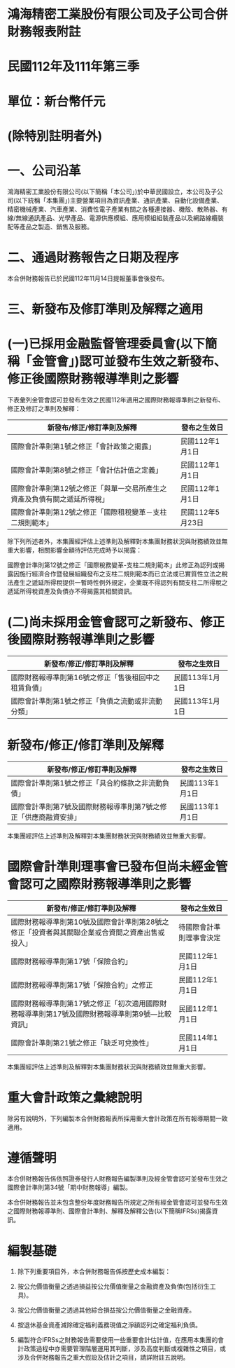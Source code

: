 # 鴻海精密工業股份有限公司及子公司合併財務報表附註

# 民國112年及111年第三季

# 單位：新台幣仟元

# (除特別註明者外)

# 一、公司沿革

鴻海精密工業股份有限公司(以下簡稱「本公司」)於中華民國設立，本公司及子公司(以下統稱「本集團」)主要營業項目為資訊產業、通訊產業、自動化設備產業、精密機械產業、汽車產業、消費性電子產業有關之各種連接器、機殼、散熱器、有線/無線通訊產品、光學產品、電源供應模組、應用模組組裝產品以及網路線纜裝配等產品之製造、銷售及服務。

# 二、通過財務報告之日期及程序

本合併財務報告已於民國112年11月14日提報董事會後發布。

# 三、新發布及修訂準則及解釋之適用

# (一)已採用金融監督管理委員會(以下簡稱「金管會」)認可並發布生效之新發布、修正後國際財務報導準則之影響

下表彙列金管會認可並發布生效之民國112年適用之國際財務報導準則之新發布、修正及修訂之準則及解釋：

|新發布/修正/修訂準則及解釋|發布之生效日|
|---|---|
|國際會計準則第1號之修正「會計政策之揭露」|民國112年1月1日|
|國際會計準則第8號之修正「會計估計值之定義」|民國112年1月1日|
|國際會計準則第12號之修正「與單一交易所產生之資產及負債有關之遞延所得稅」|民國112年1月1日|
|國際會計準則第12號之修正「國際租稅變革－支柱二規則範本」|民國112年5月23日|

除下列所述者外，本集團經評估上述準則及解釋對本集團財務狀況與財務績效並無重大影響，相關影響金額待評估完成時予以揭露：

國際會計準則第12號之修正「國際稅務變革-支柱二規則範本」此修正為認列或揭露因施行經濟合作暨發展組織發布之支柱二規則範本而已立法或已實質性立法之稅法產生之遞延所得稅提供一暫時性例外規定，企業既不得認列有關支柱二所得稅之遞延所得稅資產及負債亦不得揭露其相關資訊。

# (二)尚未採用金管會認可之新發布、修正後國際財務報導準則之影響

|新發布/修正/修訂準則及解釋|發布之生效日|
|---|---|
|國際財務報導準則第16號之修正「售後租回中之租賃負債」|民國113年1月1日|
|國際會計準則第1號之修正「負債之流動或非流動分類」|民國113年1月1日|# 國際會計準則理事會

# 新發布/修正/修訂準則及解釋

|新發布/修正/修訂準則及解釋|發布之生效日|
|---|---|
|國際會計準則第1號之修正「具合約條款之非流動負債」|民國113年1月1日|
|國際會計準則第7號及國際財務報導準則第7號之修正「供應商融資安排」|民國113年1月1日|

本集團經評估上述準則及解釋對本集團財務狀況與財務績效並無重大影響。

# 國際會計準則理事會已發布但尚未經金管會認可之國際財務報導準則之影響

|新發布/修正/修訂準則及解釋|發布之生效日|
|---|---|
|國際財務報導準則第10號及國際會計準則第28號之修正「投資者與其關聯企業或合資間之資產出售或投入」|待國際會計準則理事會決定|
|國際財務報導準則第17號「保險合約」|民國112年1月1日|
|國際財務報導準則第17號「保險合約」之修正|民國112年1月1日|
|國際財務報導準則第17號之修正「初次適用國際財務報導準則第17號及國際財務報導準則第9號—比較資訊」|民國112年1月1日|
|國際會計準則第21號之修正「缺乏可兌換性」|民國114年1月1日|

本集團經評估上述準則及解釋對本集團財務狀況與財務績效並無重大影響。

# 重大會計政策之彙總說明

除另有說明外，下列編製本合併財務報表所採用重大會計政策在所有報導期間一致適用。

# 遵循聲明

本合併財務報告係依照證券發行人財務報告編製準則及經金管會認可並發布生效之國際會計準則第34號「期中財務報導」編製。

本合併財務報告並未包含整份年度財務報告所規定之所有經金管會認可並發布生效之國際財務報導準則、國際會計準則、解釋及解釋公告(以下簡稱IFRSs)揭露資訊。

# 編製基礎

1. 除下列重要項目外，本合併財務報告係按歷史成本編製：

1. 按公允價值衡量之透過損益按公允價值衡量之金融資產及負債(包括衍生工具)。
2. 按公允價值衡量之透過其他綜合損益按公允價值衡量之金融資產。
3. 按退休基金資產減除確定福利義務現值之淨額認列之確定福利負債。

2. 編製符合IFRSs之財務報告需要使用一些重要會計估計值，在應用本集團的會計政策過程中亦需要管理階層運用其判斷，涉及高度判斷或複雜性之項目，或涉及合併財務報告之重大假設及估計之項目，請詳附註五說明。